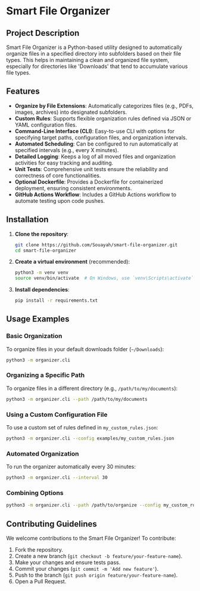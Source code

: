 # Smart File Organizer

## Project Description

Smart File Organizer is a Python-based utility designed to automatically organize files in a specified directory into subfolders based on their file types. This helps in maintaining a clean and organized file system, especially for directories like 'Downloads' that tend to accumulate various file types.

## Features

- **Organize by File Extensions**: Automatically categorizes files (e.g., PDFs, images, archives) into designated subfolders.
- **Custom Rules**: Supports flexible organization rules defined via JSON or YAML configuration files.
- **Command-Line Interface (CLI)**: Easy-to-use CLI with options for specifying target paths, configuration files, and organization intervals.
- **Automated Scheduling**: Can be configured to run automatically at specified intervals (e.g., every X minutes).
- **Detailed Logging**: Keeps a log of all moved files and organization activities for easy tracking and auditing.
- **Unit Tests**: Comprehensive unit tests ensure the reliability and correctness of core functionalities.
- **Optional Dockerfile**: Provides a Dockerfile for containerized deployment, ensuring consistent environments.
- **GitHub Actions Workflow**: Includes a GitHub Actions workflow to automate testing upon code pushes.

## Installation

1. **Clone the repository**:

   ```bash
   git clone https://github.com/Souayah/smart-file-organizer.git
   cd smart-file-organizer
   ```

2. **Create a virtual environment** (recommended):

   ```bash
   python3 -m venv venv
   source venv/bin/activate  # On Windows, use `venv\Scripts\activate`
   ```

3. **Install dependencies**:

   ```bash
   pip install -r requirements.txt
   ```

## Usage Examples

### Basic Organization

To organize files in your default downloads folder (`~/Downloads`):

```bash
python3 -m organizer.cli
```

### Organizing a Specific Path

To organize files in a different directory (e.g., `/path/to/my/documents`):

```bash
python3 -m organizer.cli --path /path/to/my/documents
```

### Using a Custom Configuration File

To use a custom set of rules defined in `my_custom_rules.json`:

```bash
python3 -m organizer.cli --config examples/my_custom_rules.json
```

### Automated Organization

To run the organizer automatically every 30 minutes:

```bash
python3 -m organizer.cli --interval 30
```

### Combining Options

```bash
python3 -m organizer.cli --path /path/to/organize --config my_custom_rules.json --interval 60
```

## Contributing Guidelines

We welcome contributions to the Smart File Organizer! To contribute:

1. Fork the repository.
2. Create a new branch (`git checkout -b feature/your-feature-name`).
3. Make your changes and ensure tests pass.
4. Commit your changes (`git commit -m 'Add new feature'`).
5. Push to the branch (`git push origin feature/your-feature-name`).
6. Open a Pull Request.

